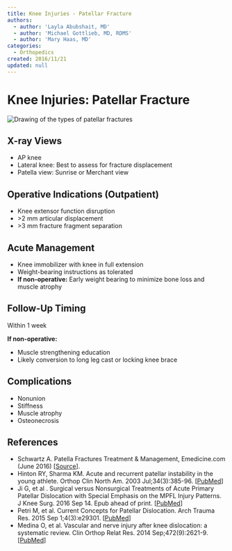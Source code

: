 ```yaml
---
title: Knee Injuries - Patellar Fracture
authors:
  - author: 'Layla Abubshait, MD'
  - author: 'Michael Gottlieb, MD, RDMS'
  - author: 'Mary Haas, MD'
categories:
  - Orthopedics
created: 2016/11/21
updated: null
---
```


# Knee Injuries: Patellar Fracture

![Drawing of the types of patellar fractures](media/knee-injuries-patella-fracture_image-1.png)

## X-ray Views

- AP knee
- Lateral knee: Best to assess for fracture displacement
- Patella view: Sunrise or Merchant view

## Operative Indications (Outpatient)

- Knee extensor function disruption
- &gt;2 mm articular displacement
- &gt;3 mm fracture fragment separation

## Acute Management
- Knee immobilizer with knee in full extension
- Weight-bearing instructions as tolerated
- **If non-operative:** Early weight bearing to minimize bone loss and muscle atrophy

## Follow-Up Timing

Within 1 week

**If non-operative:**

- Muscle strengthening education
- Likely conversion to long leg cast or locking knee brace

## Complications

- Nonunion
- Stiffness
- Muscle atrophy
- Osteonecrosis

## References

- Schwartz A. Patella Fractures Treatment & Management, Emedicine.com (June 2016) [[Source](http://emedicine.medscape.com/article/1249384-treatment)].
- Hinton RY, Sharma KM. Acute and recurrent patellar instability in the young athlete. Orthop Clin North Am. 2003 Jul;34(3):385-96. [[PubMed](https://www.ncbi.nlm.nih.gov/pubmed/?term=12974488)]
- Ji G, et al . Surgical versus Nonsurgical Treatments of Acute Primary Patellar Dislocation with Special Emphasis on the MPFL Injury Patterns. J Knee Surg. 2016 Sep 14. Epub ahead of print. [[PubMed](https://www.ncbi.nlm.nih.gov/pubmed/?term=27626368.)]
- Petri M, et al. Current Concepts for Patellar Dislocation. Arch Trauma Res. 2015 Sep 1;4(3):e29301. [[PubMed](https://www.ncbi.nlm.nih.gov/pubmed/?term=26566512)]
- Medina O, et al. Vascular and nerve injury after knee dislocation: a systematic review. Clin Orthop Relat Res. 2014 Sep;472(9):2621-9. [[PubMed](https://www.ncbi.nlm.nih.gov/pubmed/?term=24554457)]
